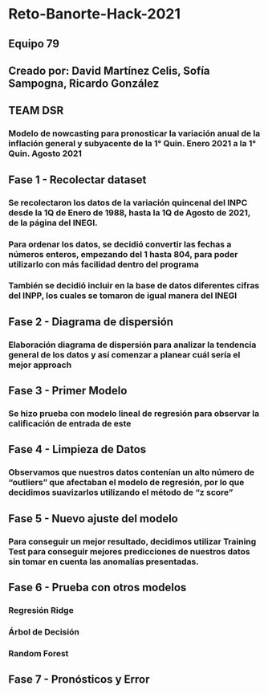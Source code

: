 # Reto-Banorte-Hack-2021

## Equipo 79
## Creado por: David Martínez Celis, Sofía Sampogna, Ricardo González
## TEAM DSR
### Modelo de nowcasting para pronosticar la variación anual de la inflación general y subyacente de la 1° Quin. Enero 2021 a la 1° Quin. Agosto 2021


## Fase 1 - Recolectar dataset

### Se recolectaron los datos de la variación quincenal del INPC desde la 1Q de Enero de 1988, hasta la 1Q de Agosto de 2021, de la página del INEGI.
### Para ordenar los datos, se decidió convertir las fechas a números enteros, empezando del 1 hasta 804, para poder utilizarlo con más facilidad dentro del programa
### También se decidió incluir en la base de datos diferentes cifras del INPP, los cuales se tomaron de igual manera del INEGI 

## Fase 2 - Diagrama de dispersión

### Elaboración diagrama de dispersión para analizar la tendencia general de los datos y así comenzar a planear cuál sería el mejor approach

## Fase 3 - Primer Modelo

### Se hizo prueba con modelo lineal de regresión para observar la calificación de entrada de este

## Fase 4 - Limpieza de Datos

### Observamos que nuestros datos contenían un alto número de “outliers” que afectaban el modelo de regresión, por lo que decidimos suavizarlos utilizando el método de “z score” 

## Fase 5 - Nuevo ajuste del modelo 

### Para conseguir un mejor resultado, decidimos utilizar Training Test para conseguir mejores predicciones de nuestros datos sin tomar en cuenta las anomalías presentadas. 

## Fase 6 - Prueba con otros modelos

### Regresión Ridge

### Árbol de Decisión

### Random Forest

## Fase 7 - Pronósticos y Error


